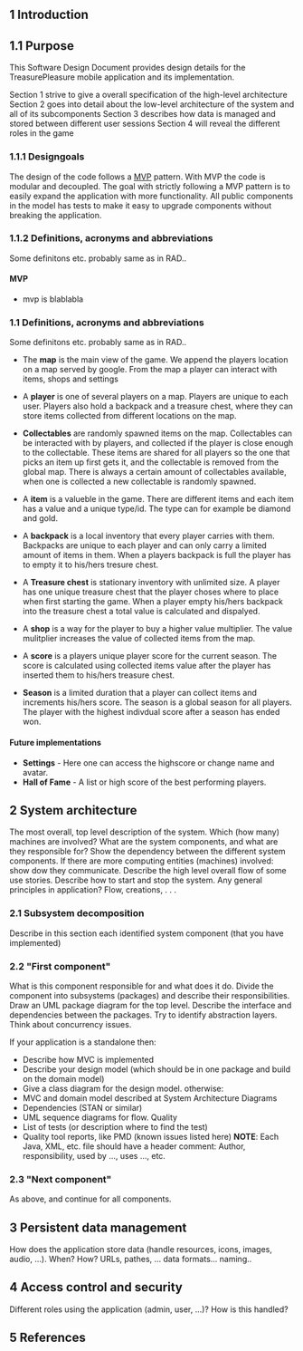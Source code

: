 ## 1 Introduction

## 1.1 Purpose
This Software Design Document provides design details for the TreasurePleasure mobile application and its implementation.

Section 1 strive to give a overall specification of the high-level architecture
Section 2 goes into detail about the low-level architecture of the system and all of its subcomponents
Section 3 describes how data is managed and stored between different user sessions
Section 4 will reveal the different roles in the game

### 1.1.1 Designgoals
The design of the code follows a [MVP](#mvp) pattern. With MVP the code is modular and decoupled. The goal with strictly following a MVP pattern is to easily expand the application with more functionality. All public components in the model has tests to make it easy to upgrade components without breaking the application.  

### 1.1.2 Definitions, acronyms and abbreviations
Some definitons etc. probably same as in RAD..

#### MVP
- mvp is blablabla




### 1.1 Definitions, acronyms and abbreviations
Some definitons etc. probably same as in RAD..

- The **map** is the main view of the game. We append the players location on a map served by google. From the map a player can interact with items, shops and settings

- A **player** is one of several players on a map. Players are unique to each user. Players also hold a backpack and a treasure chest, where they can store items collected from different locations on the map.

- **Collectables** are randomly spawned items on the map. Collectables can be interacted with by players, and collected if the player is close enough to the collectable. These items are shared for all players so the one that picks an item up first gets it, and the collectable is removed from the global map. There is always a certain amount of collectables available, when one is collected a new collectable is randomly spawned.

- A **item** is a valueble in the game. There are different items and each item has a value and a unique type/id. The type can for example be diamond and gold.

- A **backpack** is a local inventory that every player carries with them. Backpacks are unique to each player and can only carry a limited amount of items in them. When a players backpack is full the player has to empty it to his/hers tresure chest.

- A **Treasure chest** is stationary inventory with unlimited size. A player has one unique treasure chest that the player choses where to place when first starting the game. When a player empty his/hers backpack into the treasure chest a total value is calculated and dispalyed.

- A **shop** is a way for the player to buy a higher value multiplier. The value mulitplier increases the value of collected items from the map.

- A **score** is a players unique player score for the current season. The score is calculated using collected items value after the player has inserted them to his/hers treasure chest. 

- **Season** is a limited duration that a player can collect items and increments his/hers score. The season is a global season for all players. The player with the highest indivdual score after a season has ended won.

#### Future implementations
- **Settings** - Here one can access the highscore or change name and avatar.
- **Hall of Fame** - A list or high score of the best performing players.


## 2 System architecture

The most overall, top level description of the system. Which (how many) machines
are involved? What are the system components, and what are they responsible for?
Show the dependency between the different system components. If there are more
computing entities (machines) involved: show dow they communicate. Describe the
high level overall flow of some use stories. Describe how to start and stop the system.
Any general principles in application? Flow, creations, . . .


### 2.1 Subsystem decomposition

Describe in this section each identified system component (that you have implemented)


### 2.2 "First component"

What is this component responsible for and what does it do.
Divide the component into subsystems (packages) and describe their responsibilities.
Draw an UML package diagram for the top level. Describe the interface and
dependencies between the packages. Try to identify abstraction layers. Think about
concurrency issues.

If your application is a standalone then:

- Describe how MVC is implemented
- Describe your design model (which should be in one package and build on the
domain model)
- Give a class diagram for the design model.
otherwise:
- MVC and domain model described at System Architecture
Diagrams
- Dependencies (STAN or similar)
- UML sequence diagrams for flow.
Quality
- List of tests (or description where to find the test)
- Quality tool reports, like PMD (known issues listed here)
**NOTE**: Each Java, XML, etc. file should have a header comment: Author, responsibility,
used by ..., uses ..., etc.


### 2.3 "Next component"

As above, and continue for all components.


## 3 Persistent data management

How does the application store data (handle resources, icons, images, audio, ...).
When? How? URLs, pathes, ... data formats... naming..


## 4 Access control and security

Different roles using the application (admin, user, ...)? How is this handled?


## 5 References

